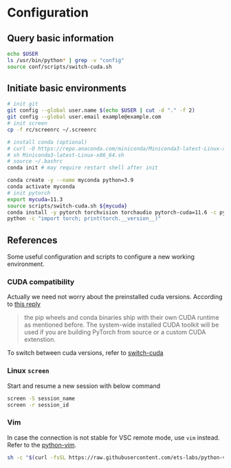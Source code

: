 Configuration
====

## Query basic information
```bash
echo $USER
ls /usr/bin/python* | grep -v "config"
source conf/scripts/switch-cuda.sh

```

## Initiate basic environments
```bash
# init git
git config --global user.name $(echo $USER | cut -d "." -f 2)
git config --global user.email example@example.com
# init screen
cp -f rc/screenrc ~/.screenrc

# install conda (optional)
# curl -O https://repo.anaconda.com/miniconda/Miniconda3-latest-Linux-x86_64.sh
# sh Miniconda3-latest-Linux-x86_64.sh
# source ~/.bashrc
conda init # may require restart shell after init

conda create -y --name myconda python=3.9
conda activate myconda
# init pytorch
export mycuda=11.3
source scripts/switch-cuda.sh ${mycuda}
conda install -y pytorch torchvision torchaudio pytorch-cuda=11.6 -c pytorch -c nvidia
python -c "import torch; print(torch.__version__)"

```

## References
Some useful configuration and scripts to configure a new working environment. 

### CUDA compatibility
Actually we need not worry about the preinstalled cuda versions. According to [this reply](https://discuss.pytorch.org/t/install-pytorch-for-cuda-11-3-with-pip/152299/5)
>  the pip wheels and conda binaries ship with their own CUDA runtime as mentioned before. The system-wide installed CUDA toolkit will be used if you are building PyTorch from source or a custom CUDA extenstion.

To switch between cuda versions, refer to [switch-cuda](https://github.com/phohenecker/switch-cuda)

### Linux `screen` 
Start and resume a new session with below command
```bash
screen -S session_name
screen -r session_id
```

### Vim
In case the connection is not stable for VSC remote mode, use `vim` instead.
Refer to the [python-vim](https://github.com/ets-labs/python-vimrc).
```bash
sh -c "$(curl -fsSL https://raw.githubusercontent.com/ets-labs/python-vimrc/master/setup.sh)"
```


